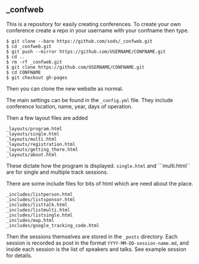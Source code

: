 _confweb
---

This is a repository for easily creating conferences. To create your own conference create a repo in your username with your confname then type.

```
$ git clone --bare https://github.com/sods/_confweb.git
$ cd _confweb.git
$ git push --mirror https://github.com/USERNAME/CONFNAME.git
$ cd ..
$ rm -rf _confweb.git
$ git clone https://github.com/USERNAME/CONFNAME.git
$ cd CONFNAME
$ git checkout gh-pages
```

Then you can clone the new website as normal.

The main settings can be found in the ```_config.yml``` file. They include conference location, name, year, days of operation.


Then a few layout files are added

```
_layouts/program.html
_layouts/single.html
_layouts/multi.html
_layouts/registration.html
_layouts/getting_there.html
_layouts/about.html
```

These dictate how the program is displayed. ```single.html``` and ```multi.html`` are for single and multiple track sessions. 

There are some include files for bits of html which are need about the place.

```
_includes/listperson.html
_includes/listsponsor.html
_includes/listtalk.html
_includes/listmulti.html
_includes/listsingle.html
_includes/map.html
_includes/google_tracking_code.html
```

Then the sessions themselves are stored in the ```_posts``` directory. Each session is recorded as post in the format ```YYYY-MM-DD-session-name.md```, and inside each session is the list of speakers and talks. See example session for details.
